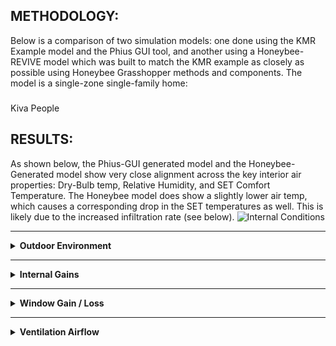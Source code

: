 ## METHODOLOGY:

Below is a comparison of two simulation models: one done using the KMR Example model and the Phius GUI tool, and another using a Honeybee-REVIVE model which was built to match the KMR example as closely as possible using Honeybee Grasshopper methods and components. The model is a single-zone single-family home:


### 
Kiva
People



## RESULTS:

As shown below, the Phius-GUI generated model and the Honeybee-Generated model show very close alignment across the key interior air properties: Dry-Bulb temp, Relative Humidity, and SET Comfort Temperature. The Honeybee model does show a slightly lower air temp, which causes a corresponding drop in the SET temperatures as well. This is likely due to the increased infiltration rate (see below).
![Internal Conditions](https://github.com/user-attachments/assets/507726c3-bc38-4d3e-86b3-b224fae2a736)

- - - 
<details>
<summary><strong>Outdoor Environment</strong></summary>

Both simulations show alignment in the outdoor air environment used. Note that there is some small deviation as a result of the different methods used to generate these outdoor air boundary conditions: The Phius GUI uses a runtime EMS script to modify the outdoor air conditions during the EnergyPlus simulation, while the Honeybee-REVIVE tool uses a pre-processor to generate modified EPW files. These methods will inevitable lead to small variations (+/-0.1°C)
![Outdoor Conditions](https://github.com/user-attachments/assets/3c128c2d-2ea0-4d4d-bea0-8d47f14b1595)
</details>

- - - 
<details>
<summary><strong>Internal Gains</strong></summary>

Internal Gains for people, lighting, and electrical-equipment are aligned between models. Note the small variation in electrical energy: the Phius rules state that we should use 33W continuous to approximate a refrigerator, however the Phius GUI does not follow this rule and instead uses a 44W refrigerator. This discrepancy (10W) is not significant and does not affect the outputs in any meaningful way.
![Internal Heat Gains](https://github.com/user-attachments/assets/ac9ef237-aa64-4ff5-a600-9a9811865228)
</details>


- - -
<details>
<summary><strong>Window Gain / Loss</strong></summary>

Window solar gain and heat loss show good alignment between simulations. The window surfaces and constructions are aligned across both simulations, so any variation in heat-gain/heat-loss observed is due to variations in indoor air conditions. The differences observed are minor, where they occur.
![Windows](https://github.com/user-attachments/assets/fbd449b6-0397-42cd-9b07-847d5e6af286)
</details>

- - - 
<details>
<summary><strong>Ventilation Airflow</strong></summary>

While Mechanical Ventilation and 'Ventilation' (windows) show alignment across both simulations, the infiltration ventilation shows a non-trivial difference. This difference is owing to the different configuration and calculation modes used by the two simulation tools:

While the Phius GUI tool sets values for the 'Temperature Turn Coefficient' and the 'Velocity Term Coefficient' to 0.015 and 0.224 (respectively), the Honeybee simulation leaves these values at the default value of 0. This difference in the calculation parameters accounts for the difference in resulting total infiltration flow rate. These values are not configurable in the Honeybee simulation without using a Measure or other workaround. Owing to the relatively small impact on the overall energy/comfort performance, it is proposed to leave these values different. 
![Screenshot 2024-11-10 at 1 40 40 PM](https://github.com/user-attachments/assets/38e3113d-2f42-4b92-8849-0062d8015872)

![Ventilation](https://github.com/user-attachments/assets/8bce4f48-3aed-43e3-a592-3d6d12c63ab9)
</details>

